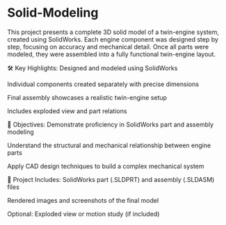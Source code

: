 # Solid-Modeling
This project presents a complete 3D solid model of a twin-engine system, created using SolidWorks. Each engine component was designed step by step, focusing on accuracy and mechanical detail. Once all parts were modeled, they were assembled into a fully functional twin-engine layout.

🛠️ Key Highlights:
Designed and modeled using SolidWorks

Individual components created separately with precise dimensions

Final assembly showcases a realistic twin-engine setup

Includes exploded view and part relations

🎯 Objectives:
Demonstrate proficiency in SolidWorks part and assembly modeling

Understand the structural and mechanical relationship between engine parts

Apply CAD design techniques to build a complex mechanical system

📁 Project Includes:
SolidWorks part (.SLDPRT) and assembly (.SLDASM) files

Rendered images and screenshots of the final model

Optional: Exploded view or motion study (if included)

